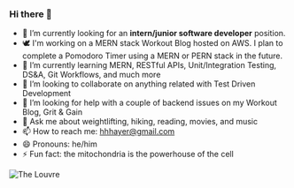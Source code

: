### Hi there 👋

- 🔭 I’m currently looking for an **intern/junior software developer** position.
- 🕊️ I'm working on a MERN stack Workout Blog hosted on AWS. I plan to complete a Pomodoro Timer using a MERN or PERN stack in the future.
- 🌱 I’m currently learning MERN, RESTful APIs, Unit/Integration Testing, DS&A, Git Workflows, and much more
- 👯 I’m looking to collaborate on anything related with Test Driven Development
- 🤔 I’m looking for help with a couple of backend issues on my Workout Blog, Grit & Gain
- 💬 Ask me about weightlifting, hiking, reading, movies, and music
- 📫 How to reach me: hhhayer@gmail.com 
- 😄 Pronouns: he/him
- ⚡ Fun fact: the mitochondria is the powerhouse of the cell







![The Louvre](https://images.unsplash.com/photo-1602749986128-6e4da3f31381?ixid=MnwxMjA3fDB8MHxwaG90by1wYWdlfHx8fGVufDB8fHx8&ixlib=rb-1.2.1&auto=format&fit=crop&w=550&q=80 "The Louvre")
